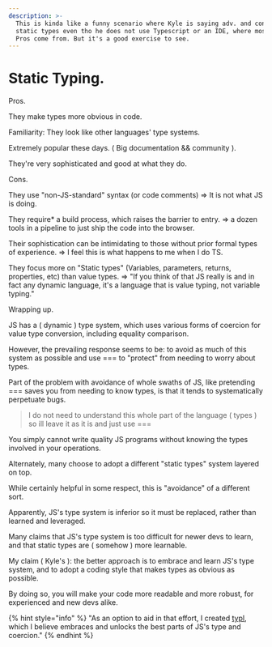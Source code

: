 ```yaml
---
description: >-
  This is kinda like a funny scenario where Kyle is saying adv. and cons of
  static types even tho he does not use Typescript or an IDE, where most of the
  Pros come from. But it's a good exercise to see.
---
```


# Static Typing.

Pros.

They make types more obvious in code.

Familiarity: They look like other languages' type systems.

Extremely popular these days. ( Big documentation && community ).

They're very sophisticated and good at what they do.

Cons.

They use "non-JS-standard" syntax (or code comments) => It is not what JS is doing.

They require\* a build process, which raises the barrier to entry. => a dozen tools in a pipeline to just ship the code into the browser.

Their sophistication can be intimidating to those without prior formal types of experience.  => I feel this is what happens to me when I do TS.

They focus more on "Static types" (Variables, parameters, returns, properties, etc) than value types. => "If you think of that JS really is and in fact any dynamic language, it's a language that is value typing, not variable typing."

Wrapping up.

JS has a ( dynamic ) type system, which uses various forms of coercion for value type conversion, including equality comparison.

However, the prevailing response seems to be: to avoid as much of this system as possible and use === to "protect" from needing to worry about types.

Part of the problem with avoidance of whole swaths of JS, like pretending === saves you from needing to know types, is that it tends to systematically perpetuate bugs.&#x20;

> I do not need to understand this whole part of the language ( types ) so ill leave it as it is and just use ===&#x20;

You simply cannot write quality JS programs without knowing the types involved in your operations.

Alternately, many choose to adopt a different "static types" system layered on top.

While certainly helpful in some respect, this is "avoidance" of a different sort.

Apparently, JS's type system is inferior so it must be replaced, rather than learned and leveraged.

Many claims that JS's type system is too difficult for newer devs to learn, and that static types are ( somehow ) more learnable.

My claim ( Kyle's ): the better approach is to embrace and learn JS's type system, and to adopt a coding style that makes types as obvious as possible.

By doing so, you will make your code more readable and more robust, for experienced and new devs alike.

{% hint style="info" %}
"As an option to aid in that effort, I created [typl](https://github.com/getify/TypL), which I believe embraces and unlocks the best parts of JS's type and coercion."
{% endhint %}







